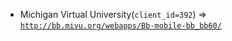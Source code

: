 - Michigan Virtual University(`client_id=392`) => [`http://bb.mivu.org/webapps/Bb-mobile-bb_bb60/`](http://bb.mivu.org/webapps/Bb-mobile-bb_bb60/)
